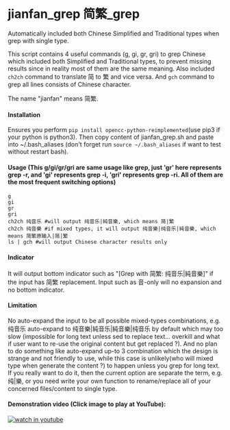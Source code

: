 # jianfan_grep 简繁_grep
Automatically included both Chinese Simplified and Traditional types when grep with single type. 

This script contains 4 useful commands (g, gi, gr, gri) to grep Chinese which included both Simplified and Traditional types, to prevent missing results since in reality most of them are the same meaning. Also included `ch2ch` command to translate 简 to 繁 and vice versa. And `gch` command to grep all lines consists of Chinese character.

The name "jianfan" means 简繁.

#### Installation
Ensures you perform `pip install opencc-python-reimplemented`(use pip3 if your python is python3). Then copy content of jianfan_grep.sh and paste into ~/.bash_aliases (don't forget run `source ~/.bash_aliases` if want to test without restart bash). 

#### Usage (This g/gi/gr/gri are same usage like grep, just 'gr' here represents grep -r, and 'gi' represents grep -i, 'gri' represents grep -ri. All of them are the most frequent switching options)
    g
    gi
    gr 
    gri
    ch2ch 纯音乐 #will output 纯音乐|純音樂, which means 简|繁
    ch2ch 纯音樂 #if mixed types, it will output 纯音樂|纯音乐|純音樂, which means 简繁原输入|简|繁
    ls | gch #will output Chinese character results only

#### Indicator
It will output bottom indicator such as "[Grep with 简繁: 纯音乐|純音樂]" if the input has 简繁 replacement. Input such as 音-only will no expansion and no bottom indicator.

#### Limitation
No auto-expand the input to be all possible mixed-types combinations, e.g. 纯音乐 auto-expand to 纯音樂|純音乐|純音樂|纯音乐 by default which may too slow (impossible for long text unless sed to replace text... overkill and what if user want to re-use the original content but get replaced ?). And no plan to do something like auto-expand up-to 3 combination which the design is strange and not friendly to use, while this case is unlikely(who will mixed type when generate the content ?) to happen unless you grep for long text. If you really want to do it, then the current option are separate the term, e.g. 纯|樂, or you need write your own function to rename/replace all of your concerned files/content to single type.
    
#### Demonstration video (Click image to play at YouTube): ##

[![watch in youtube](https://i.ytimg.com/vi/7FWCxhxNVwc/hqdefault.jpg)](https://www.youtube.com/watch?v=7FWCxhxNVwc "jianfan_grep")

